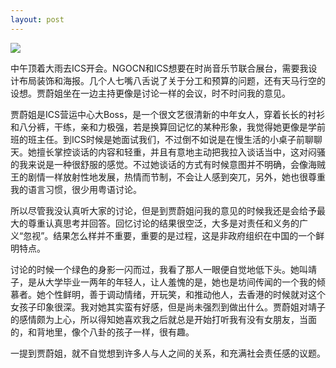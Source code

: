 ```yaml
---
layout: post
---
```

![](http://photos.tuchong.com/32890/l/2660528.jpg)

中午顶着大雨去ICS开会。NGOCN和ICS想要在时尚音乐节联合展台，需要我设计布局装饰和海报。几个人七嘴八舌说了关于分工和预算的问题，还有天马行空的设想。贾蔚姐坐在一边主持更像是讨论一样的会议，时不时问我的意见。

贾蔚姐是ICS营运中心大Boss，是一个很文艺很清新的中年女人，穿着长长的衬衫和八分裤，干练，亲和力极强，若是换算回记忆的某种形象，我觉得她更像是学前班的班主任。到ICS时候是她面试我们，不过倒不如说是在慢生活的小桌子前聊聊天。她擅长掌控谈话的内容和轻重，并且有意地主动把我拉入谈话当中，这对闷骚的我来说是一种很舒服的感觉。不过她谈话的方式有时候意图并不明确，会像海贼王的剧情一样放射性地发展，热情而节制，不会让人感到突兀，另外，她也很尊重我的语言习惯，很少用粤语讨论。

所以尽管我没认真听大家的讨论，但是到贾蔚姐问我的意见的时候我还是会给予最大的尊重认真思考并回答。回忆讨论的结果很空泛，大多是对责任和义务的广义“忽视”。结果怎么样并不重要，重要的是过程，这是非政府组织在中国的一个鲜明特点。

讨论的时候一个绿色的身影一闪而过，我看了那人一眼便自觉地低下头。她叫靖子，是从大学毕业一两年的年轻人，让人羞愧的是，她也是坊间传闻的一个我的倾慕者。她个性鲜明，善于调动情绪，开玩笑，和推动他人，去香港的时候就对这个女孩子印象很深。我对她其实蛮有好感，但是尚未强烈到做出什么。贾蔚姐对靖子的感情颇为上心，所以得知她喜欢我之后就总是开始打听我有没有女朋友，当面的，和背地里，像个八卦的孩子一样，很有趣。

一提到贾蔚姐，就不自觉想到许多人与人之间的关系，和充满社会责任感的议题。